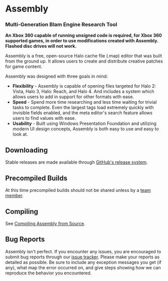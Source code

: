 # Assembly

### Multi-Generation Blam Engine Research Tool ###

__An Xbox 360 capable of running unsigned code is required, for Xbox 360 supported games, in order to use modifications created with Assembly. Flashed disc drives will not work.__

Assembly is a free, open-source Halo cache file (.map) editor that was built from the ground up. It allows users to create and distribute creative patches for game content.

Assembly was designed with three goals in mind: 

* __Flexibility__ - Assembly is capable of opening files targeted for Halo 2: Vista, Halo 3, Halo: Reach, and Halo 4. And includes a system which allows users to add in support for other formats with ease.
* __Speed__ - Spend more time researching and less time waiting for trivial tasks to complete. Even the largest tags load extremely quickly with invisible fields enabled, and the meta editor's search feature allows users to find values with ease.
* __Usability__ - Built using Windows Presentation Foundation and utilizing modern UI design concepts, Assembly is both easy to use and easy to look at.

## Downloading ##

Stable releases are made available through [GitHub's release system](https://github.com/XboxChaos/Assembly/releases).

## Precompiled Builds ##

At this time precompiled builds should not be shared unless by a [team member](https://github.com/orgs/XboxChaos/people).

## Compiling ##

See [Compiling Assembly from Source](https://github.com/XboxChaos/Assembly/wiki/Compiling-from-Source).

## Bug Reports ##

Assembly isn't perfect. If you encounter any issues, you are encouraged to submit bug reports through our [issue tracker](https://github.com/XboxChaos/Assembly/issues/new). Please make your reports as detailed as possible. Be sure to include any exception messages you get (if any), what map the error occurred on, and give steps showing how we can reproduce the behavior you encountered.
